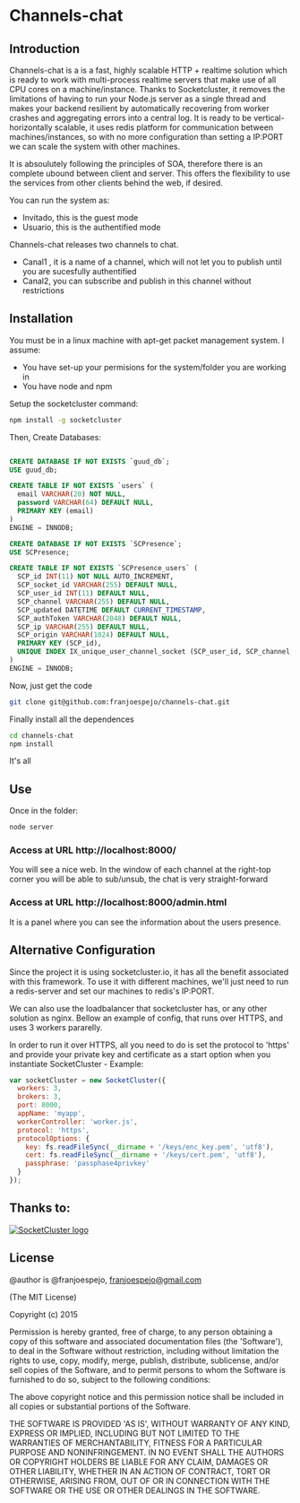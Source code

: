 Channels-chat
======


## Introduction

Channels-chat is a is a fast, highly scalable HTTP + realtime solution which is ready to work with multi-process
realtime servers that make use of all CPU cores on a machine/instance.
Thanks to Socketcluster, it removes the limitations of having to run your Node.js server as a single thread and makes your backend resilient by automatically recovering from worker crashes and aggregating errors into a central log.
It is ready to be vertical-horizontally scalable, it uses redis platform for communication between machines/instances, so with no more configuration than setting a IP:PORT we can scale the system with other machines.

It is absoulutely following the principles of SOA, therefore there is an complete ubound between client and server. This offers the flexibility to use the services from other clients behind the web, if desired.

You can run the system as:
- Invitado, this is the guest mode
- Usuario, this is the authentified mode

Channels-chat releases two channels to chat.

- Canal1 , it is a name of a channel, which will not let you to publish until you are sucesfully authentified
- Canal2, you can subscribe and publish in this channel without restrictions


## Installation

You must be in a linux machine with apt-get packet management system. 
I assume:
- You have set-up your permisions for the system/folder you are working in
- You have node and npm 


Setup the socketcluster command:
```bash
npm install -g socketcluster
```

Then, Create Databases:
```sql

CREATE DATABASE IF NOT EXISTS `guud_db`;
USE guud_db;

CREATE TABLE IF NOT EXISTS `users` (
  email VARCHAR(20) NOT NULL,
  password VARCHAR(64) DEFAULT NULL,
  PRIMARY KEY (email)
)
ENGINE = INNODB;

CREATE DATABASE IF NOT EXISTS `SCPresence`;
USE SCPresence;

CREATE TABLE IF NOT EXISTS `SCPresence_users` (
  SCP_id INT(11) NOT NULL AUTO_INCREMENT,
  SCP_socket_id VARCHAR(255) DEFAULT NULL,
  SCP_user_id INT(11) DEFAULT NULL,
  SCP_channel VARCHAR(255) DEFAULT NULL,
  SCP_updated DATETIME DEFAULT CURRENT_TIMESTAMP,
  SCP_authToken VARCHAR(2048) DEFAULT NULL,  
  SCP_ip VARCHAR(255) DEFAULT NULL,
  SCP_origin VARCHAR(1024) DEFAULT NULL,
  PRIMARY KEY (SCP_id),
  UNIQUE INDEX IX_unique_user_channel_socket (SCP_user_id, SCP_channel, SCP_socket_id)
)
ENGINE = INNODB;
```

Now, just get the code
```bash
git clone git@github.com:franjoespejo/channels-chat.git
```

Finally install all the dependences
```bash
cd channels-chat
npm install
``` 

It's all

## Use

Once in the folder: 

```bash
node server
```

### Access at URL http://localhost:8000/
You will see a nice web.
In the window of each channel at the right-top corner you will be able to sub/unsub, the chat is very straight-forward

### Access at URL http://localhost:8000/admin.html 
It is a panel where you can see the information about the users presence.



## Alternative Configuration


Since the project it is using socketcluster.io, it has all the benefit associated with this framework.
To use it with different machines, we'll just need to run a redis-server and set our machines to redis's IP:PORT.

We can also use the loadbalancer that socketcluster has, or any other solution as nginx. 
Bellow an example of config, that runs over HTTPS, and uses 3 workers pararelly.


In order to run it over HTTPS, all you need to do is set the protocol to 'https' and
provide your private key and certificate as a start option when you instantiate SocketCluster - Example:

```js
var socketCluster = new SocketCluster({
  workers: 3,
  brokers: 3,
  port: 8000,
  appName: 'myapp',
  workerController: 'worker.js',
  protocol: 'https',
  protocolOptions: {
    key: fs.readFileSync(__dirname + '/keys/enc_key.pem', 'utf8'),
    cert: fs.readFileSync(__dirname + '/keys/cert.pem', 'utf8'),
    passphrase: 'passphase4privkey'
  }
});
```


## Thanks to:

[![SocketCluster logo](https://raw.github.com/SocketCluster/socketcluster/master/assets/logo.png)](http://socketcluster.io/)


## License
@author is @franjoespejo, franjoespejo@gmail.com

(The MIT License)

Copyright (c) 2015 

Permission is hereby granted, free of charge, to any person obtaining a copy of this software and associated documentation files (the 'Software'), to deal in the Software without restriction, including without limitation the rights to use, copy, modify, merge, publish, distribute, sublicense, and/or sell copies of the Software, and to permit persons to whom the Software is furnished to do so, subject to the following conditions:

The above copyright notice and this permission notice shall be included in all copies or substantial portions of the Software.

THE SOFTWARE IS PROVIDED 'AS IS', WITHOUT WARRANTY OF ANY KIND, EXPRESS OR IMPLIED, INCLUDING BUT NOT LIMITED TO THE WARRANTIES OF MERCHANTABILITY, FITNESS FOR A PARTICULAR PURPOSE AND NONINFRINGEMENT. IN NO EVENT SHALL THE AUTHORS OR COPYRIGHT HOLDERS BE LIABLE FOR ANY CLAIM, DAMAGES OR OTHER LIABILITY, WHETHER IN AN ACTION OF CONTRACT, TORT OR OTHERWISE, ARISING FROM, OUT OF OR IN CONNECTION WITH THE SOFTWARE OR THE USE OR OTHER DEALINGS IN THE SOFTWARE.

